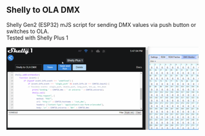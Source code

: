 ## Shelly to OLA DMX
Shelly Gen2 (ESP32) mJS script for sending DMX values via push button or switches to OLA.  
Tested with Shelly Plus 1    

![alt text](https://github.com/gobo-ws/shelly-ola/blob/main/Shelly-to-OLA.gif?raw=true)
